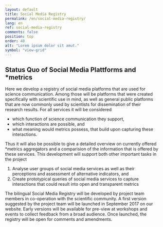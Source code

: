 ```yaml
---
layout: default
title: Social Media Registry
permalink: /en/social-media-registry/
lang: en
ref: social-media-registry
comments: false
position: top
order: 40
alt: "Lorem ipsum dolor sit amut."
symbol: "view-grid"
---
```

<!-- Start editing content here -->
## Status Quo of Social Media Plattforms and \*metrics

Here we develop a registry of social media platforms that are used for science communication. Among those will be platforms that were created specifically with scientific use in mind, as well as general public platforms that are now commonly used by scientists for dissemination of their research results. For all services it will be considered

  * which function of science communication they support,
  * which interactions are possible, and
  * what meaning would metrics possess, that build upon capturing these interactions.

Thus it will also be possible to give a detailed overview on currently offered \*metrics aggregators and a comparision of the information that is offered by these services.
This development will support both other important tasks in the project
  1. Analyse user groups of social media services as well as their perceptions and assessment of alternative indicators, and
  2. Create prototypical queries of social media services to capture interactions that could result into open and transparent metrics

The bilingual Social Media Registry will be developed by project team members in co-operation with the scientific community. A first version suggested by the project team will be launched in September 2017 on our website. Early versions will be available for pre-view at workshops and events to collect feedback from a broad audience. Once launched, the registry will be open for comments and amendments.



<!-- {% include registry_table.html %} -->
